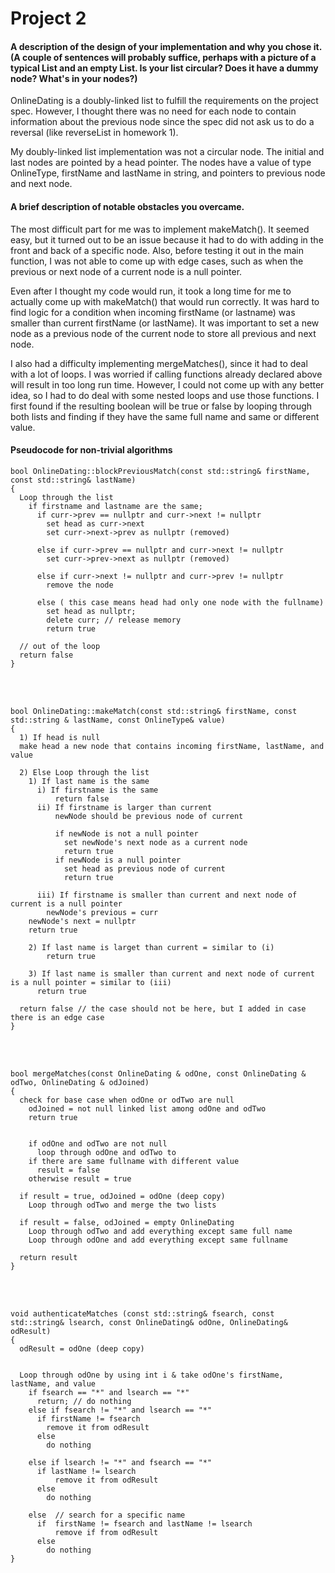 # Project 2
#### <strong>A description of the design of your implementation and why you chose it. (A couple of sentences will probably suffice, perhaps with a picture of a typical List and an empty List. Is your list circular? Does it have a dummy node? What's in your nodes?)</strong>

OnlineDating is a doubly-linked list to fulfill the requirements on the project spec. However, I thought there was no need for each node to contain information about the previous node since the spec did not ask us to do a reversal (like reverseList in homework 1).


My doubly-linked list implementation was not a circular node. The initial and last nodes are pointed by a head pointer. The nodes have a value of type OnlineType, firstName and lastName in string, and pointers to previous node and next node. 



#### <strong>A brief description of notable obstacles you overcame.</strong>

The most difficult part for me was to implement makeMatch(). It seemed easy, but it turned out to be an issue because it had to do with adding in the front and back of a specific node. Also, before testing it out in the main function, I was not able to come up with edge cases, such as when the previous or next node of a current node is a null pointer. 


Even after I thought my code would run, it took a long time for me to actually come up with makeMatch() that would run correctly. It was hard to find logic for a condition when incoming firstName (or lastname) was smaller than current firstName (or lastName). It was important to set a new node as a previous node of the current node to store all previous and next node.


I also had a difficulty implementing mergeMatches(), since it had to deal with a lot of loops. I was worried if calling functions already declared above will result in too long run time. However, I could not come up with any better idea, so I had to do deal with some nested loops and use those functions. I first found if the resulting boolean will be true or false by looping through both lists and finding if they have the same full name and same or different value.



#### <strong>Pseudocode for non-trivial algorithms</strong>

```
bool OnlineDating::blockPreviousMatch(const std::string& firstName, const std::string& lastName)
{
  Loop through the list
    if firstname and lastname are the same;
      if curr->prev == nullptr and curr->next != nullptr
        set head as curr->next
        set curr->next->prev as nullptr (removed)
      
      else if curr->prev == nullptr and curr->next != nullptr
        set curr->prev->next as nullptr (removed)
    
      else if curr->next != nullptr and curr->prev != nullptr
        remove the node

      else ( this case means head had only one node with the fullname)
        set head as nullptr;         
        delete curr; // release memory
        return true

  // out of the loop
  return false 
}
```
<br></br>

```
bool OnlineDating::makeMatch(const std::string& firstName, const std::string & lastName, const OnlineType& value)
{
  1) If head is null
  make head a new node that contains incoming firstName, lastName, and value 

  2) Else Loop through the list 
    1) If last name is the same
      i) If firstname is the same
          return false
      ii) If firstname is larger than current 
          newNode should be previous node of current
                        
          if newNode is not a null pointer        
            set newNode's next node as a current node
            return true
          if newNode is a null pointer 
            set head as previous node of current
            return true
      
      iii) If firstname is smaller than current and next node of current is a null pointer
        newNode's previous = curr
    newNode's next = nullptr        
    return true

    2) If last name is larget than current = similar to (i)
        return true

    3) If last name is smaller than current and next node of current is a null pointer = similar to (iii)
      return true

  return false // the case should not be here, but I added in case there is an edge case
}
```
<br></br>

```
bool mergeMatches(const OnlineDating & odOne, const OnlineDating & odTwo, OnlineDating & odJoined)
{
  check for base case when odOne or odTwo are null
    odJoined = not null linked list among odOne and odTwo
    return true


    if odOne and odTwo are not null
      loop through odOne and odTwo to 
    if there are same fullname with different value
      result = false
    otherwise result = true

  if result = true, odJoined = odOne (deep copy)
    Loop through odTwo and merge the two lists

  if result = false, odJoined = empty OnlineDating
    Loop through odTwo and add everything except same full name 
    Loop through odOne and add everything except same fullname

  return result
}
```
<br></br>

```
void authenticateMatches (const std::string& fsearch, const std::string& lsearch, const OnlineDating& odOne, OnlineDating& odResult) 
{
  odResult = odOne (deep copy)


  Loop through odOne by using int i & take odOne's firstName, lastName, and value
    if fsearch == "*" and lsearch == "*"
      return; // do nothing
    else if fsearch != "*" and lsearch == "*"
      if firstName != fsearch 
        remove it from odResult
      else 
        do nothing

    else if lsearch != "*" and fsearch == "*"
      if lastName != lsearch 
          remove it from odResult
      else 
        do nothing

    else  // search for a specific name
      if  firstName != fsearch and lastName != lsearch
          remove if from odResult
      else
        do nothing
}
```